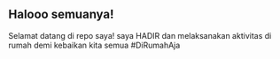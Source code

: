 ## Halooo semuanya!
Selamat datang di repo saya!
saya HADIR dan melaksanakan aktivitas di rumah demi kebaikan kita semua 
#DiRumahAja
